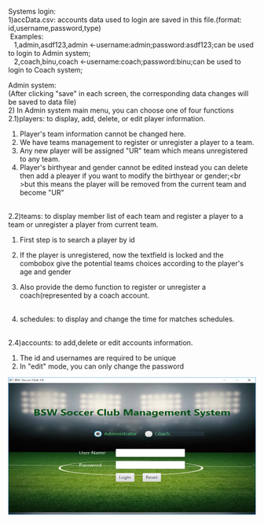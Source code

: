 
Systems login:<br>
1)accData.csv: accounts data used to login are saved in this file.(format: id,username,password,type)<br>
&nbsp;Examples:<br>
  &nbsp;&nbsp; 1,admin,asdf123,admin <-username:admin;password:asdf123;can be used to login to Admin system;<br>
  &nbsp;&nbsp; 2,coach,binu,coach <-username:coach;password:binu;can be used to login to Coach system;<br>
  
Admin system:<br> 
(After clicking "save" in each screen, the corresponding data changes will be saved to data file)<br>
    2) In Admin system main menu, you can choose one of four functions<br>
 2.1)players: to display, add, delete, or edit player information.<br> 
1. Player's team information cannot be changed here.<br> 
2. We have teams management to register or unregister a player to a team.<br>
3. Any new player will be assigned "UR" team which means unregistered to any team. <br>
4. Player's birthyear and gender cannot be edited instead you can delete then add a pleayer if you want to modify the birthyear or gender;<br&nbsp;&nbsp; &nbsp;&nbsp; >but this means the player will be removed from the current team and become "UR"<br><br>

2.2)teams:  to display member list of each team and register a player to a team or unregister a player from current team.<br>
1. First step is to search a player by id
2. If the player is unregistered, now the textfield is locked and the combobox give the potential teams choices according to the player's age and gender<br>
3. Also provide the demo function to register or unregister a coach(represented by a coach account.<br><br>
   
4. schedules: to display and change the time for matches schedules.<br><br>

2.4)accounts: to add,delete or edit accounts information.<br>
1. The id and usernames are required to be unique<br>
2. In "edit" mode, you can only change the password<br>

![Screenshot](login.png)<br><br>
